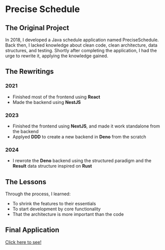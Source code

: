 # Precise Schedule

## The Original Project

In 2018, I developed a Java schedule application named PreciseSchedule. Back then, I lacked
knowledge about clean code, clean architecture, data structures, and testing. Shortly after
completing the application, I had the urge to rewrite it, applying the knowledge gained.

## The Rewritings

### 2021

- Finished most of the frontend using **React**
- Made the backend using **NestJS**

### 2023

- Finished the frontend using **NextJS**, and made it work standalone from the backend
- Applyed **DDD** to create a new backend in **Deno** from the scratch

### 2024

- I rewrote the **Deno** backend using the structured paradigm and the **Result** data structure
  inspired on **Rust**

## The Lessons

Through the process, I learned:

- To shrink the features to their essentials
- To start development by core functionality
- That the architecture is more important than the code

## Final Application

[Click here to see!](/precise_schedule/index.html)
